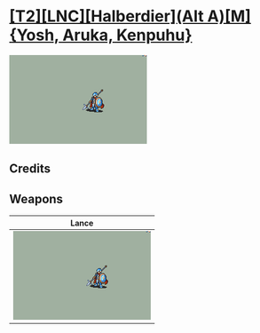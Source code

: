 # [\[T2\]\[LNC\]\[Halberdier\]\(Alt A\)\[M\]{Yosh, Aruka, Kenpuhu}](./%5BT2%5D%5BLNC%5D%5BHalberdier%5D(Alt%20A)%5BM%5D%7BYosh,%20Aruka,%20Kenpuhu%7D)

<img src="./2.%20Lance/Lance_000.png" alt="[T2][LNC][Halberdier](Alt A)[M]{Yosh, Aruka, Kenpuhu} standing" />

## Credits



## Weapons


|Lance |
|  :---: |
| <img alt="Lance animation" src="./2.%20Lance/Lance.gif" /> |
